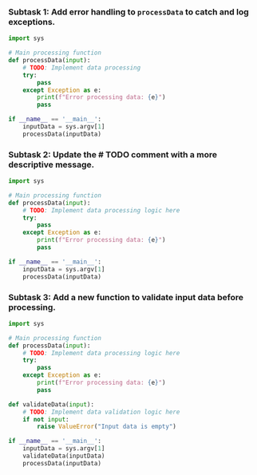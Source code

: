### Subtask 1:  Add error handling to `processData` to catch and log exceptions.

```py
import sys

# Main processing function
def processData(input):    
    # TODO: Implement data processing   
    try:
        pass
    except Exception as e:
        print(f"Error processing data: {e}")
        pass

if __name__ == '__main__':    
    inputData = sys.argv[1]    
    processData(inputData)
```

### Subtask 2: Update the # TODO comment with a more descriptive message.

```py
import sys

# Main processing function
def processData(input):
    # TODO: Implement data processing logic here
    try:
        pass
    except Exception as e:
        print(f"Error processing data: {e}")
        pass

if __name__ == '__main__':
    inputData = sys.argv[1]
    processData(inputData)
```

### Subtask 3: Add a new function to validate input data before processing.

```py
import sys

# Main processing function
def processData(input):
    # TODO: Implement data processing logic here
    try:
        pass
    except Exception as e:
        print(f"Error processing data: {e}")
        pass

def validateData(input):
    # TODO: Implement data validation logic here
    if not input:
        raise ValueError("Input data is empty")

if __name__ == '__main__':
    inputData = sys.argv[1]
    validateData(inputData)
    processData(inputData)
```
